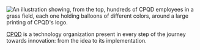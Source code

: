 ![An illustration showing, from the top, hundreds of CPQD employees in a grass field, each one holding balloons of different colors, around a large printing of CPQD's logo.](https://www.cpqd.com.br/wp-content/uploads/2019/06/2019.06.10-evento-CPqD-aerea-com-bexiga-RAW.DNG_-1030x662.jpg)

[CPQD](https://www.cpqd.com.br/en/) is a technology organization present in every step of the journey towards innovation: from the idea to its implementation.

